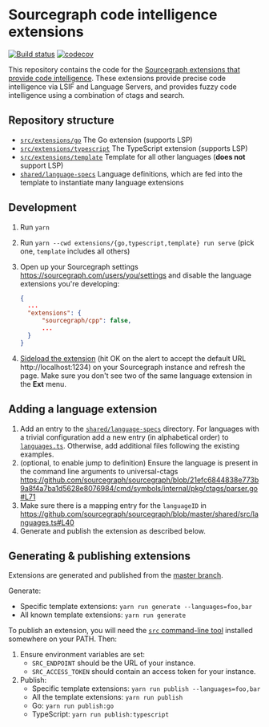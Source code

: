 # Sourcegraph code intelligence extensions

[![Build status](https://badge.buildkite.com/6766067d76ccea068c30c6e143919363b24accd235892bfa07.svg)](https://buildkite.com/sourcegraph/code-intel-extensions)
[![codecov](https://codecov.io/gh/sourcegraph/code-intel-extensions/branch/master/graph/badge.svg)](https://codecov.io/gh/sourcegraph/code-intel-extensions)

This repository contains the code for the [Sourcegraph extensions that provide code intelligence](https://sourcegraph.com/extensions?query=category%3A%22Programming+languages%22). These extensions provide precise code intelligence via LSIF and Language Servers, and provides fuzzy code intelligence using a combination of ctags and search.

## Repository structure

-   [`src/extensions/go`](./src/extensions/go) The Go extension (supports LSP)
-   [`src/extensions/typescript`](./src/extensions/typescript) The TypeScript extension (supports LSP)
-   [`src/extensions/template`](./src/extensions/template) Template for all other languages (**does not** support LSP)
-   [`shared/language-specs`](./shared/language-specs) Language definitions, which are fed into the template to instantiate many language extensions

## Development

1. Run `yarn`
2. Run `yarn --cwd extensions/{go,typescript,template} run serve` (pick one, `template` includes all others)
3. Open up your Sourcegraph settings https://sourcegraph.com/users/you/settings and disable the language extensions you're developing:

    ```json
    {
      ...
      "extensions": {
          "sourcegraph/cpp": false,
          ...
      }
    }
    ```

4. [Sideload the extension](https://docs.sourcegraph.com/extensions/authoring/local_development) (hit OK on the alert to accept the default URL http://localhost:1234) on your Sourcegraph instance and refresh the page. Make sure you don't see two of the same language extension in the **Ext** menu.

## Adding a language extension

1. Add an entry to the [`shared/language-specs`](shared/language-specs) directory. For languages with a trivial configuration add a new entry (in alphabetical order) to [`languages.ts`](shared/language-specs/languages.ts). Otherwise, add additional files following the existing examples.
2. (optional, to enable jump to definition) Ensure the language is present in the command line arguments to universal-ctags https://github.com/sourcegraph/sourcegraph/blob/21efc6844838e773b9a8f4a7ba1d5628e8076984/cmd/symbols/internal/pkg/ctags/parser.go#L71
3. Make sure there is a mapping entry for the `languageID` in https://github.com/sourcegraph/sourcegraph/blob/master/shared/src/languages.ts#L40
4. Generate and publish the extension as described below.

## Generating & publishing extensions

Extensions are generated and published from the [master branch](https://buildkite.com/sourcegraph/code-intel-extensions/builds?branch=master).

Generate:

-   Specific template extensions: `yarn run generate --languages=foo,bar`
-   All known template extensions: `yarn run generate`

To publish an extension, you will need the [`src` command-line tool](https://github.com/sourcegraph/src-cli) installed somewhere on your PATH. Then:

1. Ensure environment variables are set:
    - `SRC_ENDPOINT` should be the URL of your instance.
    - `SRC_ACCESS_TOKEN` should contain an access token for your instance.
2. Publish:
    - Specific template extensions: `yarn run publish --languages=foo,bar`
    - All the template extensions: `yarn run publish`
    - Go: `yarn run publish:go`
    - TypeScript: `yarn run publish:typescript`
